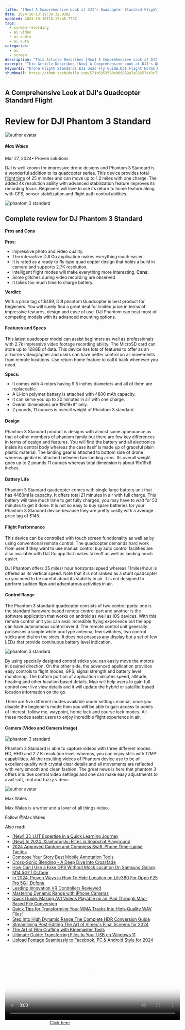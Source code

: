 ```yaml
---
title: "[New] A Comprehensive Look at DJI's Quadcopter Standard Flight"
date: 2024-10-13T19:30:32.839Z
updated: 2024-10-16T18:17:45.773Z
tags: 
  - screen-recording
  - ai video
  - ai audio
  - ai auto
categories: 
  - ai
  - screen
description: "This Article Describes [New] A Comprehensive Look at DJI's Quadcopter Standard Flight"
excerpt: "This Article Describes [New] A Comprehensive Look at DJI's Quadcopter Standard Flight"
keywords: "Drone Flight Standards,DJI Quad Fly Guide,DJI Flight Norms,Quadcopter Flight Rules,DJI Standard Flight,Quad Safety Protocols,DJI Aerial Regulations"
thumbnail: https://thmb.techidaily.com/571b6953560c969952a7e82657ab3c73d752ed211ca4fd673ea682421459ce79.png
---
```


## A Comprehensive Look at DJI's Quadcopter Standard Flight

# Review for DJI Phantom 3 Standard

![author avatar](https://images.wondershare.com/filmora/article-images/max-wales-author.jpg)

##### Max Wales

 Mar 27, 2024• Proven solutions

 DJI is well known for impressive drone designs and Phantom 3 Standard is a wonderful addition to its quadcopter series. This device provides total [flight time](https://tools.techidaily.com/wondershare/filmora/download/) of 25 minutes and can move up to 1.2 miles with one charge. The added 4k resolution ability with advanced stabilization feature improves its recording focus. Beginners will love to use its return to home feature along with GPS, sensor stabilization and flight path control abilities.

![phantom 3 standard](https://images.wondershare.com/filmora/article-images/dji-phantom-3-standard.jpg)

## Complete review for DJ Phantom 3 Standard

#### Pros and Cons

**Pros:**

* Impressive photo and video quality.
* The interactive DJI Go application makes everything much easier.
* It is rated as a ready to fly type quad copter design that holds a build in camera and supports 2.7K resolution.
* Intelligent flight modes will make everything more interesting.
**Cons:**
* Some glitches during video recording are observed.
* It takes too much time to charge battery.

**Verdict:**

 With a price tag of $499, DJI phantom Quadcopter is best product for beginners. You will surely find a great deal for limited price in terms of impressive features, design and ease of use. DJI Phantom can beat most of competing models with its advanced mounting options.

#### Features and Specs

 This latest quadcoper model can assist beginners as well as professionals with 2.7k impressive video footage recording ability. The MicroSD card can store up to 128GB of data. This device has lots of features to offer as an airborne videographer and users can have better control on all movements from remote locations. Use return home feature to call it back whenever you need.

**Specs:**

* It comes with 4 rotors having 9.5 inches diameters and all of them are replaceable.
* A Li-ion polymer battery is attached with 4800 mAh capacity.
* It can serve you up to 20 minutes in air with one charge.
* Overall dimensions are 19x19x8” only.
* 2 pounds, 11 ounces is overall weight of Phantom 3 standard.

#### Design

 Phantom 3 Standard product is designs with almost same appearance as that of other members of phantom family but there are few key differences in terms of design and features. You will find the battery and all electronics inside its central body whereas the case itself is made up of graceful plain plastic material. The landing gear is attached to bottom side of drone whereas gimbal is attached between two landing arms. Its overall weight goes up to 2 pounds 11 ounces whereas total dimension is about 19x19x8 inches.

#### Battery Life

 Phantom 3 Standard quadcopter comes with single large battery unit that has 4480mHa capacity. It offers total 21 minutes in air with full charge. This battery will take much time to get fully charged; you may have to wait for 50 minutes to get it done. It is not so easy to buy spare batteries for your Phantom 3 Standard device because they are pretty costly with a average price tag of $145.

#### Flight Performance

 This device can be controlled with touch screen functionality as well as by using conventional remote control. The quadcopter demands hard work from user if they want to use manual control buy auto control facilities are also available with DJI Go app that makes takeoff as well as landing much easier.

 DJI Phantom offers 35 miles/ hour horizontal speed whereas 11miles/hour is offered as its vertical speed. Note that it is not ranked as a stunt quadcopter so you need to be careful about its stability in air. It is not designed to perform sudden flips and adventurous activities in air.

#### Control Range

 The Phantom 3 standard quadcopter consists of two control parts: one is the standard hardware based remote control part and another is the software application that works on android as well as iOS devices. With this remote control unit you can avail incredible flying experience but the app can have autonomous control over it. The remote control unit generally possesses a simple white box type antenna, few switches, two control sticks and dial on the sides. It does not possess any display but a set of few LEDs that provide continuous battery level indication.

![phantom 3 standard](https://images.wondershare.com/filmora/article-images/dji-phantom-3-standard-controller.jpg)

 By using specially designed control sticks you can easily move the motors in desired direction. On the other side, the advanced application provides easy controls to flight modes, GPS, signal strength and battery level monitoring. The bottom portion of application indicates speed, altitude, heading and other location based details. Map will help users to gain full control over live view details and it will update the hybrid or satellite based location information on the go.

 There are five different modes available under settings manual; once you disable the beginner’s mode then you will be able to gain access to points of interest, follow me, waypoint, home lock and course lock modes. All these modes assist users to enjoy incredible flight experience in air.

#### Camera (Video and Camera Image)

![phantom 3 standard](https://images.wondershare.com/filmora/article-images/dji-phantom-3-standard-camera.jpg)

 Phantom 3 Standard is able to capture videos with three different modes: HD, HHD and 2.7 K resolution level; whereas, you can enjoy stills with 12MP capabilities. All the resulting videos of Phantom device use to be of excellent quality with crystal clear details and all movements are reflected with very smooth and clean fashion. The great news is here that phantom 3 offers intuitive control video settings and one can make easy adjustments to avail soft, real and fuzzy videos.

![author avatar](https://images.wondershare.com/filmora/article-images/max-wales-author.jpg)

Max Wales

Max Wales is a writer and a lover of all things video.

Follow @Max Wales

<ins class="adsbygoogle"
      style="display:block"
      data-ad-client="ca-pub-7571918770474297"
      data-ad-slot="8358498916"
      data-ad-format="auto"
      data-full-width-responsive="true"></ins>

<span class="atpl-alsoreadstyle">Also read:</span>
<div><ul>
<li><a href="https://fox-direct.techidaily.com/new-3d-lut-expertise-in-a-quick-learning-journey/"><u>[New] 3D LUT Expertise in a Quick Learning Journey</u></a></li>
<li><a href="https://snapchat-videos.techidaily.com/new-in-2024-xiaohongshu-elites-in-snapchat-playground/"><u>[New] In 2024, Xiaohongshu Elites in Snapchat Playground</u></a></li>
<li><a href="https://extra-information.techidaily.com/2024-approved-capture-and-compress-swift-iphone-time-lapse-tactics/"><u>2024 Approved Capture and Compress Swift iPhone Time-Lapse Tactics</u></a></li>
<li><a href="https://extra-information.techidaily.com/compose-your-story-best-mobile-annotation-tools/"><u>Compose Your Story Best Mobile Annotation Tools</u></a></li>
<li><a href="https://extra-information.techidaily.com/cross-sonic-blending-a-deep-dive-into-crossfade/"><u>Cross-Sonic Blending - A Deep Dive Into Crossfade</u></a></li>
<li><a href="https://fake-location.techidaily.com/how-can-i-use-a-fake-gps-without-mock-location-on-samsung-galaxy-m14-5g-drfone-by-drfone-virtual-android/"><u>How Can I Use a Fake GPS Without Mock Location On Samsung Galaxy M14 5G? | Dr.fone</u></a></li>
<li><a href="https://location-social.techidaily.com/in-2024-proven-ways-in-how-to-hide-location-on-life360-for-oppo-f25-pro-5g-drfone-by-drfone-virtual-android/"><u>In 2024, Proven Ways in How To Hide Location on Life360 For Oppo F25 Pro 5G | Dr.fone</u></a></li>
<li><a href="https://extra-information.techidaily.com/leading-innovation-vr-controllers-reviewed/"><u>Leading Innovation VR Controllers Reviewed</u></a></li>
<li><a href="https://extra-information.techidaily.com/mastering-dynamic-range-with-iphone-cameras/"><u>Mastering Dynamic Range with iPhone Cameras</u></a></li>
<li><a href="https://media-tips.techidaily.com/quick-guide-making-avi-videos-playable-on-an-ipad-through-mac-based-file-conversion/"><u>Quick Guide: Making AVI Videos Playable on an iPad Through Mac-Based File Conversion</u></a></li>
<li><a href="https://media-tips.techidaily.com/quick-tips-for-transforming-your-wma-tracks-into-high-quality-wav-files/"><u>Quick Tips for Transforming Your WMA Tracks Into High-Quality WAV Files!</u></a></li>
<li><a href="https://extra-information.techidaily.com/step-into-high-dynamic-range-the-complete-hdr-conversion-guide/"><u>Step Into High Dynamic Range The Complete HDR Conversion Guide</u></a></li>
<li><a href="https://vimeo-videos.techidaily.com/streamlining-post-editing-the-art-of-vimeos-final-screens-for-2024/"><u>Streamlining Post-Editing The Art of Vimeo's Final Screens for 2024</u></a></li>
<li><a href="https://extra-information.techidaily.com/the-art-of-film-crafting-with-kinemaster-tools/"><u>The Art of Film Crafting with Kinemaster Tools</u></a></li>
<li><a href="https://tech-revival.techidaily.com/ultimate-guide-transferring-files-to-your-usb-on-windows-11/"><u>Ultimate Guide: Transferring Files to Your USB on Windows 11</u></a></li>
<li><a href="https://facebook-videos.techidaily.com/upload-footage-seamlessly-to-facebook-pc-and-android-style-for-2024/"><u>Upload Footage Seamlessly to Facebook, PC & Android Style for 2024</u></a></li>
</ul></div>

<!-- affiliate ads begin -->
<span id="1983553">
					<video width="576" height="240" style="cursor:pointer"
           poster="//a.impactradius-go.com/display-clicktoplayimage/1983553.png"
           onclick="if(!this.playClicked){this.play();this.setAttribute('controls',true);this.playClicked=true;}">
	   <source src="//a.impactradius-go.com/display-ad/22993-1983553">
	   <img src="//a.impactradius-go.com/display-clicktoplayimage/1983553.png" style="border: none; height: 100%; width: 100%; object-fit: contain">
	</video>
	<div style="width:360px;text-align:center"><a href="javascript:window.open(decodeURIComponent('https%3A%2F%2Fhomestyler.sjv.io%2Fc%2F5597632%2F1983553%2F22993'), '_blank');void(0);">Click here</a></div>
</span>
<img height="0" width="0" src="https://imp.pxf.io/i/5597632/1983553/22993" style="position:absolute;visibility:hidden;" border="0" />
<!-- affiliate ads end -->

